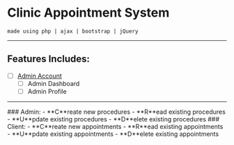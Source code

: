 # Clinic Appointment System
``made using php | ajax | bootstrap | jQuery``
***
## Features Includes:
- [ ] [Admin Account](#admin)
  - [ ] Admin Dashboard
  - [ ] Admin Profile
-----
<a name="sectionjump" />
### Admin:
- **C**reate new procedures
- **R**ead existing procedures
- **U**pdate existing procedures
- **D**elete existing procedures
### Client:
- **C**reate new appointments
- **R**ead existing appointments
- **U**pdate existing appointments
- **D**elete existing appointments
